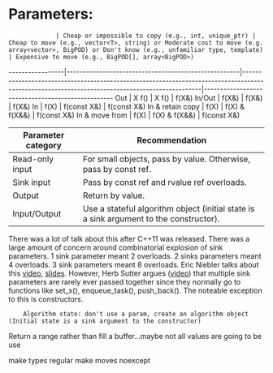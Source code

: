 # Parameters:

                 | Cheap or impossible to copy (e.g., int, unique_ptr) | Cheap to move (e.g., vector<T>, string) or Moderate cost to move (e.g. array<vector>, BigPOD) or Don't know (e.g., unfamiliar type, template) | Expensive to move (e.g., BigPOD[], array<BigPOD>)
-----------------|-----------------------------------------------------|-----------------------------------------------------------------------------------------------------------------------------------------------|--------------------------------------------------
Out              | X f()                                               | X f()                                                                                                                                         | f(X&)
In/Out           | f(X&)                                               | f(X&)                                                                                                                                         | f(X&)
In               | f(X)                                                | f(const X&)                                                                                                                                   | f(const X&)
In & retain copy | f(X)                                                | f(X) & f(X&&)                                                                                                                                 | f(const X&)
In & move from   | f(X)                                                | f(X) & f(X&&)                                                                                                                                 | f(const X&)


Parameter category | Recommendation
-------------------|---------------------------------------------------------------------------------------
Read-only input    | For small objects, pass by value. Otherwise, pass by const ref.
Sink input         | Pass by const ref and rvalue ref overloads.
Output             | Return by value.
Input/Output       | Use a stateful algorithm object (initial state is a sink argument to the constructor).

There was a lot of talk about this after C++11 was released. There was a large amount of concern around combinatorial explosion of sink parameters. 1 sink parameter meant 2 overloads. 2 sinks parameters meant 4 overloads. 3 sink parameters meant 8 overloads. Eric Niebler talks about this [video](https://www.youtube.com/watch?v=zgOF4NrQllo), [slides](https://www.meetingcpp.com/tl_files/2013/talks/Keynote-cxx11-library-design-ericniebler.pdf). However, Herb Sutter argues ([video](http://youtube.com/watch?v=xnqTKD8uD64&t=1h10m57s)) that multiple sink parameters are rarely ever passed together since they normally go to functions like set_x(), enqueue_task(), push_back(). The noteable exception to this is constructors.

		Algorithm state: don't use a param, create an algorithm object (Initial state is a sink argument to the constructor)


Return a range rather than fill a buffer...maybe not all values are going to be use




make types regular
make moves noexcept
